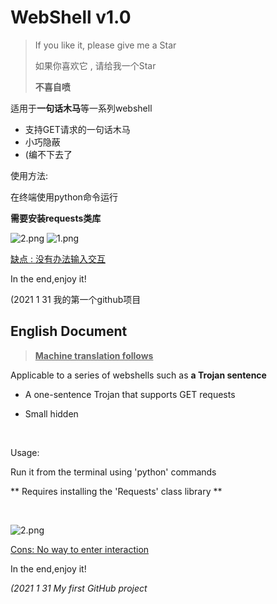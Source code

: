 # WebShell v1.0

> If you like it, please give me a Star
> 
> 如果你喜欢它 , 请给我一个Star
> 
> **不喜自喷**

适用于**一句话木马**等一系列webshell

- 支持GET请求的一句话木马
- 小巧隐蔽
- (编不下去了

使用方法:

在终端使用python命令运行

**需要安装requests类库**

![2.png](https://i.loli.net/2021/01/31/51yG2aDutoVlnCO.png)
![1.png](https://i.loli.net/2021/01/31/38qQGkAKhzTugOC.png)

<u>缺点 : 没有办法输入交互</u>

In the end,enjoy it!

(2021 1 31 我的第一个github项目

## English Document

> <u>**Machine translation follows**</u>

Applicable to a series of webshells such as **a Trojan sentence**

- A one-sentence Trojan that supports GET requests
- Small hidden
  
  <br/>

Usage:

Run it from the terminal using 'python' commands

** Requires installing the 'Requests' class library **

<br/>

![2.png](https://i.loli.net/2021/01/31/51yG2aDutoVlnCO.png)

<u>Cons: No way to enter interaction</u>

In the end,enjoy it!

*(2021 1 31 My first GitHub project*
